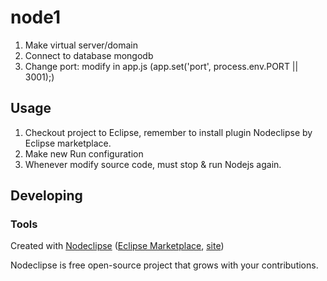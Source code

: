 

# node1
1) Make virtual server/domain
2) Connect to database mongodb
3) Change port: modify in app.js (app.set('port', process.env.PORT || 3001);)

## Usage
1) Checkout project to Eclipse, remember to install plugin Nodeclipse by Eclipse marketplace.
2) Make new Run configuration
3) Whenever modify source code, must stop & run Nodejs again.


## Developing



### Tools

Created with [Nodeclipse](https://github.com/Nodeclipse/nodeclipse-1)
 ([Eclipse Marketplace](http://marketplace.eclipse.org/content/nodeclipse), [site](http://www.nodeclipse.org))   

Nodeclipse is free open-source project that grows with your contributions.
